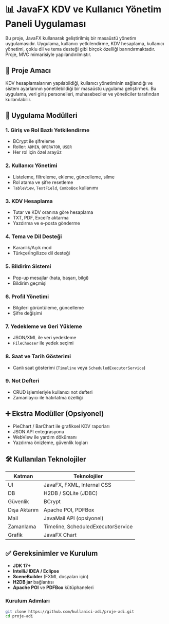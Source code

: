 # 📊 JavaFX KDV ve Kullanıcı Yönetim Paneli Uygulaması

Bu proje, JavaFX kullanarak geliştirilmiş bir masaüstü yönetim uygulamasıdır. Uygulama, kullanıcı yetkilendirme, KDV hesaplama, kullanıcı yönetimi, çoklu dil ve tema desteği gibi birçok özelliği barındırmaktadır. Proje, MVC mimarisiyle yapılandırılmıştır.

## 🎯 Proje Amacı

KDV hesaplamalarının yapılabildiği, kullanıcı yönetiminin sağlandığı ve sistem ayarlarının yönetilebildiği bir masaüstü uygulama geliştirmek. Bu uygulama, veri giriş personelleri, muhasebeciler ve yöneticiler tarafından kullanılabilir.

## 🧩 Uygulama Modülleri

### 1. Giriş ve Rol Bazlı Yetkilendirme
- BCrypt ile şifreleme
- Roller: `ADMIN`, `OPERATOR`, `USER`
- Her rol için özel arayüz

### 2. Kullanıcı Yönetimi
- Listeleme, filtreleme, ekleme, güncelleme, silme
- Rol atama ve şifre resetleme
- `TableView`, `TextField`, `ComboBox` kullanımı

### 3. KDV Hesaplama
- Tutar ve KDV oranına göre hesaplama
- TXT, PDF, Excel’e aktarma
- Yazdırma ve e-posta gönderme

### 4. Tema ve Dil Desteği
- Karanlık/Açık mod
- Türkçe/İngilizce dil desteği

### 5. Bildirim Sistemi
- Pop-up mesajlar (hata, başarı, bilgi)
- Bildirim geçmişi

### 6. Profil Yönetimi
- Bilgileri görüntüleme, güncelleme
- Şifre değişimi

### 7. Yedekleme ve Geri Yükleme
- JSON/XML ile veri yedekleme
- `FileChooser` ile yedek seçimi

### 8. Saat ve Tarih Gösterimi
- Canlı saat gösterimi (`Timeline` veya `ScheduledExecutorService`)

### 9. Not Defteri
- CRUD işlemleriyle kullanıcı not defteri
- Zamanlayıcı ile hatırlatma özelliği

## ➕ Ekstra Modüller (Opsiyonel)
- PieChart / BarChart ile grafiksel KDV raporları
- JSON API entegrasyonu
- WebView ile yardım dökümanı
- Yazdırma önizleme, güvenlik logları

## 🛠 Kullanılan Teknolojiler

| Katman     | Teknolojiler                           |
|------------|----------------------------------------|
| UI         | JavaFX, FXML, Internal CSS             |
| DB         | H2DB / SQLite (JDBC)                   |
| Güvenlik   | BCrypt                                 |
| Dışa Aktarım | Apache POI, PDFBox                   |
| Mail       | JavaMail API (opsiyonel)               |
| Zamanlama  | Timeline, ScheduledExecutorService     |
| Grafik     | JavaFX Chart                           |


## ✅ Gereksinimler ve Kurulum

- **JDK 17+**
- **IntelliJ IDEA / Eclipse**
- **SceneBuilder** (FXML dosyaları için)
- **H2DB jar** bağlantısı
- **Apache POI** ve **PDFBox** kütüphaneleri

### Kurulum Adımları

```bash
git clone https://github.com/kullanici-adi/proje-adi.git
cd proje-adi